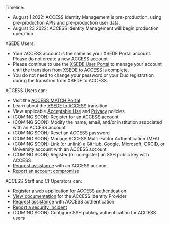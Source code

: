 Timeline:
* August 1 2022: ACCESS Identity Management is pre-production, using pre-production APIs and pre-production user data.
* August 23 2022: ACCESS Identity Management will begin production operation.

XSEDE Users:
* Your ACCESS account is the same as your XSEDE Portal account. Please do not create a new ACCESS account.
* Please continue to use the [XSEDE User Portal](https://portal.xsede.org/) to manage your account until the transition from XSEDE to ACCESS is complete.
* You do not need to change your password or your Duo registration during the transition from XSEDE to ACCESS.

ACCESS Users can:
* Visit the [ACCESS MATCH Portal](https://amp.ci/)
* Learn about the [XSEDE to ACCESS](https://www.xsede.org/advancetoaccess) transition
* View applicable [Acceptable Use](/aup) and [Privacy](/privacy) policies
* (COMING SOON) Register for an ACCESS account
* (COMING SOON) Modify the name, email, and/or institution associated with an ACCESS account
* (COMING SOON) Reset an ACCESS password
* (COMING SOON) Manage ACCESS Multi-Factor Authentication (MFA)
* (COMING SOON) Link (or unlink) a GitHub, Google, Microsoft, ORCID, or University account with an ACCESS account
* (COMING SOON) Register (or unregister) an SSH public key with ACCESS
* [Request assistance](/help) with an ACCESS account
* [Report an account compromise](/security)

ACCESS Staff and CI Operators can:
* [Register a web application](/register-app) for ACCESS authentication
* [View documentation](/about-access-idp) for the ACCESS Identity Provider
* [Request assistance](/help) with ACCESS authentication
* [Report a security incident](/security)
* (COMING SOON) Configure SSH pubkey authentication for ACCESS users
